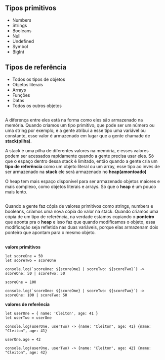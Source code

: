 ## Tipos primitivos

- Numbers
- Strings
- Booleans
- Null
- Undefined
- Symbol
- BigInt
  
## Tipos de referência

- Todos os tipos de objetos
- Objetos literais
- Arrays
- Funções
- Datas
- Todos os outros objetos

##

A diferença entre eles está na forma como eles são armazenado na memória. Quando criamos um tipo primitivo, que pode ser um número ou uma string por exemplo, e a gente atribui a esse tipo uma variável ou constante, esse valor é armazenado em lugar que a gente chamade de **stack(pilha)**. 

A stack é uma pilha de diferentes valores na memória, e esses valores podem ser acessados rapidamente quando a gente precisa usar eles. Só que o espaço dentro dessa stack é limitado, então quando a gente cria um **tipo de referência** como um objeto literal ou um array, esse tipo ao invés de ser armazenado na **stack** ele será armazenado no **heap(amontoado)** 

O heap tem mais espaço disponível para ser armazenado objetos maiores e mais complexo, como objetos literais e arrays. Só que o **heap** é um pouco mais lento.

##
Quando a gente faz cópia de valores primitivos como strings, numbers e booleans, criamos uma nova cópia do valor na stack. Quando criamos uma cópia de um tipo de referência, na verdade estamos copiando o **ponteiro** que aponta pra o **heap** e isso faz que quando modificamos o objeto, essa modificação seja refletida nas duas variáveis, porque elas armazenam dois ponteiro que apontam para o mesmo objeto.

##

**valore primitivos**

~~~
let scoreOne = 50
let scoreTwo = scoreOne

console.log(`scoreOne: ${scoreOne} | scoreTwo: ${scoreTwo}`) -> scoreOne: 50 | scoreTwo: 50

scoreOne = 100

console.log(`scoreOne: ${scoreOne} | scoreTwo: ${scoreTwo}`) -> scoreOne: 100 | scoreTwo: 50
~~~

**valores de referência**

~~~
let userOne = { name: 'Cleiton', age: 41 }
let userTwo = userOne

console.log(userOne, userTwo) -> {name: "Cleiton", age: 41} {name: "Cleiton", age: 41}

userOne.age = 42

console.log(userOne, userTwo) -> {name: "Cleiton", age: 42} {name: "Cleiton", age: 42}
~~~

